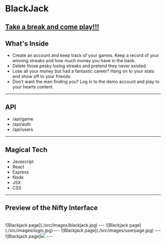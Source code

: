 # BlackJack

[Take a break and come play!!!](https://blackjack.jackie-abert.vercel.app/)
---
## What's Inside
- Create an account and keep track of your games. Keep a record of your winning
  streaks and how much money you have in the bank.
- Delete those pesky losing streaks and pretend they never existed.
- Lose all your money but had a fantastic career? Hang on to your stats and show off to your friends.
- Don't want the man finding you? Log in to the demo account and play to your hearts content.
---
## API
- /api/game
- /api/auth
- /api/users
---

## Magical Tech
- Javascript
- React
- Express
- Node
- JSX
- CSS
---
## Preview of the Nifty Interface
<br/>
![Blackjack page](./src/images/blackjack.jpg)
---
![Blackjack page](./src/images/login.jpg)
---
![Blackjack page](./src/images/userpage.jpg)
---
![Blackjack page]<img src="/src/images/deletepage.jpg"/>
---

